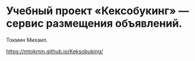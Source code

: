 # Учебный проект «Кексобукинг» — сервис размещения объявлений.

 Токмин Михаил.

 https://mtokmin.github.io/Keksobuking/


